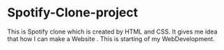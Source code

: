 # Spotify-Clone-project
This is Spotify clone which is created by HTML and CSS. It gives me idea that how I can make a Website . This is starting of my WebDevelopment.
